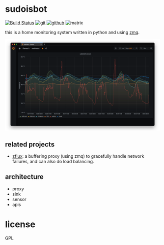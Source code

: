 # sudoisbot

[![Build Status](https://jenkins.sudo.is/buildStatus/icon?job=ben%2Fsudoisbot%2Fmain&style=flat-square)](https://jenkins.sudo.is/job/ben/job/sudoisbot/job/main/)
[![git](https://img.shields.io/website?label=git&up_message=ben%2Fsudoisbot&url=https%3A%2F%2Fgit.sudo.is%2Fben%2Fsudoisbot)](https://git.sudo.is/ben/sudoisbot)
[![github](https://img.shields.io/website?label=github&up_message=ben%2Fsudoisbot&url=https%3A%2F%2Fgithub.com%2Fbenediktkr%2Fsudoisbot&color=orange)](https://github.com/benediktkr/sudoisbot)
![matrix](https://img.shields.io/static/v1?label=matrix&message=%23darkroom:sudo.is&color=purple&style=flat-square)

this is a home monitoring system written in python and using
[zmq](https://www.zeromq.org).

![sudoisbot in grafna](docs/img/sudoisbot-grafana.png)

## related projects

 * [zflux](https://git.sudo.is/ben/zflux): a buffering proxy (using
 zmq) to gracefully handle network failures, and can also do load
 balancing.


## architecture

  * proxy
  * sink
  * sensor
  * apis


# license

GPL
